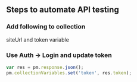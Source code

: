 ## Steps to automate API testing

### Add following to collection

siteUrl and token variable

### Use Auth -> Login and update token

```js
var res = pm.response.json();
pm.collectionVariables.set('token', res.token);
```
